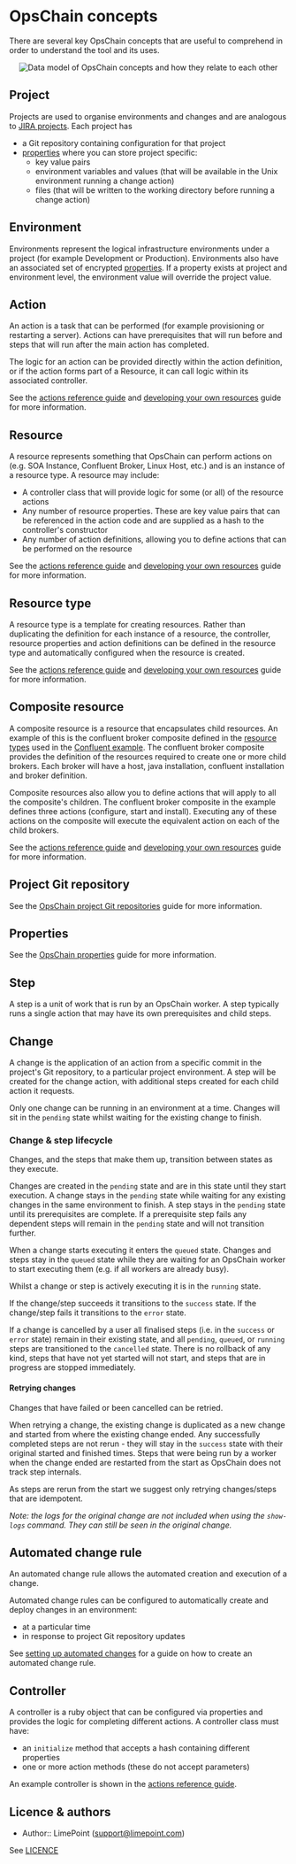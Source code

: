 # OpsChain concepts

There are several key OpsChain concepts that are useful to comprehend in order to understand the tool and its uses.

<p align="center">
  <img alt="Data model of OpsChain concepts and how they relate to each other" src="opschain-concepts.svg">
</p>

## Project

Projects are used to organise environments and changes and are analogous to [JIRA projects](https://support.atlassian.com/jira-software-cloud/docs/what-is-a-jira-software-project/). Each project has

- a Git repository containing configuration for that project
- [properties](properties.md) where you can store project specific:
  - key value pairs
  - environment variables and values (that will be available in the Unix environment running a change action)
  - files (that will be written to the working directory before running a change action)

## Environment

Environments represent the logical infrastructure environments under a project (for example Development or Production). Environments also have an associated set of encrypted [properties](properties.md). If a property exists at project and environment level, the environment value will override the project value.

## Action

An action is a task that can be performed (for example provisioning or restarting a server). Actions can have prerequisites that will run before and steps that will run after the main action has completed.

The logic for an action can be provided directly within the action definition, or if the action forms part of a Resource, it can call logic within its associated controller.

See the [actions reference guide](actions.md#defining-standalone-actions) and [developing your own resources](../developing_resources.md) guide for more information.

## Resource

A resource represents something that OpsChain can perform actions on (e.g. SOA Instance, Confluent Broker, Linux Host, etc.) and is an instance of a resource type. A resource may include:

- A controller class that will provide logic for some (or all) of the resource actions
- Any number of resource properties. These are key value pairs that can be referenced in the action code and are supplied as a hash to the controller's constructor
- Any number of action definitions, allowing you to define actions that can be performed on the resource

See the [actions reference guide](actions.md#defining-resource-types--resources) and [developing your own resources](../developing_resources.md) guide for more information.

## Resource type

A resource type is a template for creating resources. Rather than duplicating the definition for each instance of a resource, the controller, resource properties and action definitions can be defined in the resource type and automatically configured when the resource is created.

See the [actions reference guide](actions.md#defining-resource-types--resources) and [developing your own resources](../developing_resources.md) guide for more information.

## Composite resource

A composite resource is a resource that encapsulates child resources. An example of this is the confluent broker composite defined in the [resource types](https://github.com/LimePoint/opschain-examples-confluent/blob/master/lib/confluent/resource_types.rb) used in the [Confluent example](../running_a_complex_change.md). The confluent broker composite provides the definition of the resources required to create one or more child brokers. Each broker will have a host, java installation, confluent installation and broker definition.

Composite resources also allow you to define actions that will apply to all the composite's children. The confluent broker composite in the example defines three actions (configure, start and install). Executing any of these actions on the composite will execute the equivalent action on each of the child brokers.

See the [actions reference guide](actions.md#defining-composite-resources--resource-types) and [developing your own resources](../developing_resources.md) guide for more information.

## Project Git repository

See the [OpsChain project Git repositories](project_git_repositories.md) guide for more information.

## Properties

See the [OpsChain properties](properties.md) guide for more information.

## Step

A step is a unit of work that is run by an OpsChain worker. A step typically runs a single action that may have its own prerequisites and child steps.

## Change

A change is the application of an action from a specific commit in the project's Git repository, to a particular project environment. A step will be created for the change action, with additional steps created for each child action it requests.

Only one change can be running in an environment at a time. Changes will sit in the `pending` state whilst waiting for the existing change to finish.

### Change & step lifecycle

Changes, and the steps that make them up, transition between states as they execute.

Changes are created in the `pending` state and are in this state until they start execution. A change stays in the `pending` state while waiting for any existing changes in the same environment to finish. A step stays in the `pending` state until its prerequisites are complete. If a prerequisite step fails any dependent steps will remain in the `pending` state and will not transition further.

When a change starts executing it enters the `queued` state. Changes and steps stay in the `queued` state while they are waiting for an OpsChain worker to start executing them (e.g. if all workers are already busy).

Whilst a change or step is actively executing it is in the `running` state.

If the change/step succeeds it transitions to the `success` state. If the change/step fails it transitions to the `error` state.

If a change is cancelled by a user all finalised steps (i.e. in the `success` or `error` state) remain in their existing state, and all `pending`, `queued`, or `running` steps are transitioned to the `cancelled` state. There is no rollback of any kind, steps that have not yet started will not start, and steps that are in progress are stopped immediately.

#### Retrying changes

Changes that have failed or been cancelled can be retried.

When retrying a change, the existing change is duplicated as a new change and started from where the existing change ended. Any successfully completed steps are not rerun - they will stay in the `success` state with their original started and finished times. Steps that were being run by a worker when the change ended are restarted from the start as OpsChain does not track step internals.

As steps are rerun from the start we suggest only retrying changes/steps that are idempotent.

_Note: the logs for the original change are not included when using the `show-logs` command. They can still be seen in the original change._

## Automated change rule

An automated change rule allows the automated creation and execution of a change.

Automated change rules can be configured to automatically create and deploy changes in an environment:

- at a particular time
- in response to project Git repository updates

See [setting up automated changes](../automated_changes.md) for a guide on how to create an automated change rule.

## Controller

A controller is a ruby object that can be configured via properties and provides the logic for completing different actions. A controller class must have:

- an `initialize` method that accepts a hash containing different properties
- one or more action methods (these do not accept parameters)

An example controller is shown in the [actions reference guide](actions.md#controller).

## Licence & authors

- Author:: LimePoint (support@limepoint.com)

See [LICENCE](../../LICENCE)
